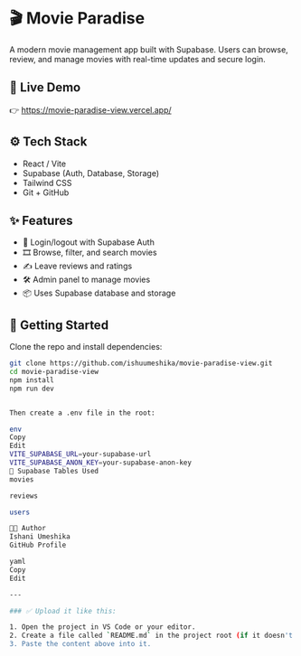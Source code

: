 # 🎬 Movie Paradise

A modern movie management app built with Supabase. Users can browse, review, and manage movies with real-time updates and secure login.

## 🔗 Live Demo
👉 https://movie-paradise-view.vercel.app/

## ⚙️ Tech Stack

- React / Vite
- Supabase (Auth, Database, Storage)
- Tailwind CSS
- Git + GitHub

## ✨ Features

- 🔐 Login/logout with Supabase Auth
- 🎞️ Browse, filter, and search movies
- ✍️ Leave reviews and ratings
- 🛠️ Admin panel to manage movies
- 📦 Uses Supabase database and storage

## 🚀 Getting Started

Clone the repo and install dependencies:

```bash
git clone https://github.com/ishuumeshika/movie-paradise-view.git
cd movie-paradise-view
npm install
npm run dev


Then create a .env file in the root:

env
Copy
Edit
VITE_SUPABASE_URL=your-supabase-url
VITE_SUPABASE_ANON_KEY=your-supabase-anon-key
🧠 Supabase Tables Used
movies

reviews

users

👩‍💻 Author
Ishani Umeshika
GitHub Profile

yaml
Copy
Edit

---

### ✅ Upload it like this:

1. Open the project in VS Code or your editor.
2. Create a file called `README.md` in the project root (if it doesn't already exist).
3. Paste the content above into it.






